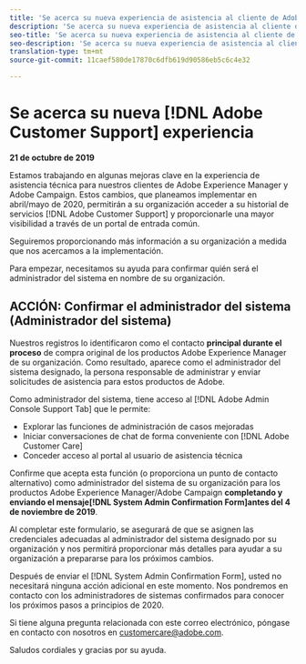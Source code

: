 ```yaml
---
title: 'Se acerca su nueva experiencia de asistencia al cliente de Adobe: contacto de implementación de AEM'
description: 'Se acerca su nueva experiencia de asistencia al cliente de Adobe: contacto de implementación de AEM'
seo-title: 'Se acerca su nueva experiencia de asistencia al cliente de Adobe: contacto de implementación de AEM'
seo-description: 'Se acerca su nueva experiencia de asistencia al cliente de Adobe: contacto de implementación de AEM'
translation-type: tm+mt
source-git-commit: 11caef580de17870c6dfb619d90586eb5c6c4e32

---
```



# Se acerca su nueva [!DNL Adobe Customer Support] experiencia

**21 de octubre de 2019**

Estamos trabajando en algunas mejoras clave en la experiencia de asistencia técnica para nuestros clientes de Adobe Experience Manager y Adobe Campaign. Estos cambios, que planeamos implementar en abril/mayo de 2020, permitirán a su organización acceder a su historial de servicios [!DNL Adobe Customer Support] y proporcionarle una mayor visibilidad a través de un portal de entrada común.

Seguiremos proporcionando más información a su organización a medida que nos acercamos a la implementación.

Para empezar, necesitamos su ayuda para confirmar quién será el administrador del sistema en nombre de su organización.

## ACCIÓN: Confirmar el administrador del sistema (Administrador del sistema)

Nuestros registros lo identificaron como el contacto **principal durante el proceso** de compra original de los productos Adobe Experience Manager de su organización. Como resultado, aparece como el administrador del sistema designado, la persona responsable de administrar y enviar solicitudes de asistencia para estos productos de Adobe.

Como administrador del sistema, tiene acceso al [!DNL Adobe Admin Console Support Tab] que le permite:

* Explorar las funciones de administración de casos mejoradas
* Iniciar conversaciones de chat de forma conveniente con [!DNL Adobe Customer Care]
* Conceder acceso al portal al usuario de asistencia técnica

Confirme que acepta esta función (o proporciona un punto de contacto alternativo) como administrador del sistema de su organización para los productos Adobe Experience Manager/Adobe Campaign **completando y enviando el mensaje[!DNL System Admin Confirmation Form]antes del 4 de noviembre de 2019**.

Al completar este formulario, se asegurará de que se asignen las credenciales adecuadas al administrador del sistema designado por su organización y nos permitirá proporcionar más detalles para ayudar a su organización a prepararse para los próximos cambios.

Después de enviar el [!DNL System Admin Confirmation Form], usted no necesitará ninguna acción adicional en este momento.  Nos pondremos en contacto con los administradores de sistemas confirmados para conocer los próximos pasos a principios de 2020.

Si tiene alguna pregunta relacionada con este correo electrónico, póngase en contacto con nosotros en customercare@adobe.com.

Saludos cordiales y gracias por su ayuda.
